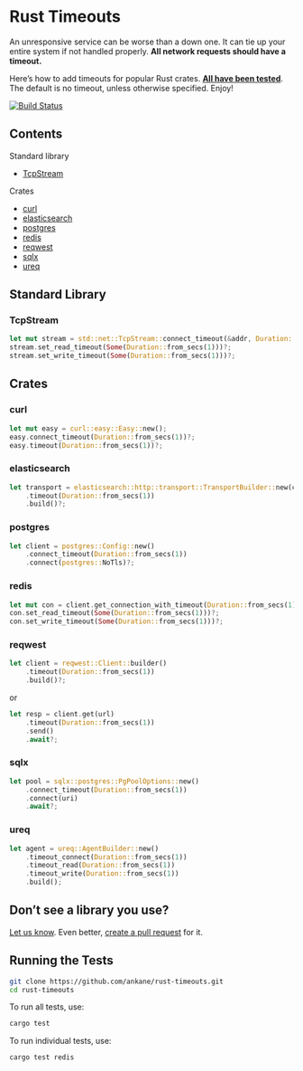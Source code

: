 # Rust Timeouts

An unresponsive service can be worse than a down one. It can tie up your entire system if not handled properly. **All network requests should have a timeout.**

Here’s how to add timeouts for popular Rust crates. **[All have been tested](src)**. The default is no timeout, unless otherwise specified. Enjoy!

[![Build Status](https://github.com/ankane/rust-timeouts/workflows/build/badge.svg?branch=master)](https://github.com/ankane/rust-timeouts/actions)

## Contents

Standard library

- [TcpStream](#tcpstream)

Crates

- [curl](#curl)
- [elasticsearch](#elasticsearch)
- [postgres](#postgres)
- [redis](#redis)
- [reqwest](#reqwest)
- [sqlx](#sqlx)
- [ureq](#ureq)

## Standard Library

### TcpStream

```rust
let mut stream = std::net::TcpStream::connect_timeout(&addr, Duration::from_secs(1))?;
stream.set_read_timeout(Some(Duration::from_secs(1)))?;
stream.set_write_timeout(Some(Duration::from_secs(1)))?;
```

## Crates

### curl

```rust
let mut easy = curl::easy::Easy::new();
easy.connect_timeout(Duration::from_secs(1))?;
easy.timeout(Duration::from_secs(1))?;
```

### elasticsearch

```rust
let transport = elasticsearch::http::transport::TransportBuilder::new(conn_pool)
    .timeout(Duration::from_secs(1))
    .build()?;
```

### postgres

```rust
let client = postgres::Config::new()
    .connect_timeout(Duration::from_secs(1))
    .connect(postgres::NoTls)?;
```

### redis

```rust
let mut con = client.get_connection_with_timeout(Duration::from_secs(1))?;
con.set_read_timeout(Some(Duration::from_secs(1)))?;
con.set_write_timeout(Some(Duration::from_secs(1)))?;
```

### reqwest

```rust
let client = reqwest::Client::builder()
    .timeout(Duration::from_secs(1))
    .build()?;
```

or

```rust
let resp = client.get(url)
    .timeout(Duration::from_secs(1))
    .send()
    .await?;
```

### sqlx

```rust
let pool = sqlx::postgres::PgPoolOptions::new()
    .connect_timeout(Duration::from_secs(1))
    .connect(uri)
    .await?;
```

### ureq

```rust
let agent = ureq::AgentBuilder::new()
    .timeout_connect(Duration::from_secs(1))
    .timeout_read(Duration::from_secs(1))
    .timeout_write(Duration::from_secs(1))
    .build();
```

## Don’t see a library you use?

[Let us know](https://github.com/ankane/rust-timeouts/issues/new). Even better, [create a pull request](https://github.com/ankane/rust-timeouts/pulls) for it.

## Running the Tests

```sh
git clone https://github.com/ankane/rust-timeouts.git
cd rust-timeouts
```

To run all tests, use:

```sh
cargo test
```

To run individual tests, use:

```sh
cargo test redis
```
